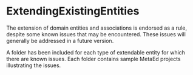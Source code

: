 # ExtendingExistingEntities

The extension of domain entities and associations is endorsed as a rule, despite some known issues that may be encountered. These issues will generally be addressed in a future version.

A folder has been included for each type of extendable entity for which there are known issues. Each folder contains sample MetaEd projects illustrating the issues.